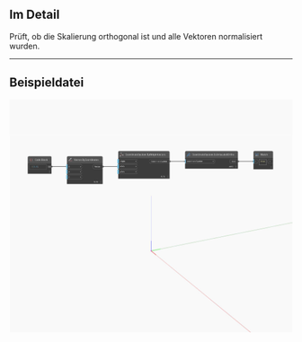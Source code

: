 ## Im Detail
Prüft, ob die Skalierung orthogonal ist und alle Vektoren normalisiert wurden.
___
## Beispieldatei

![IsUniscaledOrtho](./Autodesk.DesignScript.Geometry.CoordinateSystem.IsUniscaledOrtho_img.jpg)

